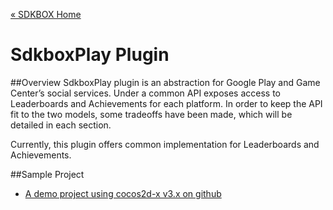 [&#171; SDKBOX Home](http://sdkbox.com)

<h1>SdkboxPlay Plugin</h1>

##Overview
SdkboxPlay plugin is an abstraction for Google Play and Game Center’s social services. Under a common API exposes access to Leaderboards and Achievements for each platform.
In order to keep the API fit to the two models, some tradeoffs have been made, which will be detailed in each section.

Currently, this plugin offers common implementation for Leaderboards and Achievements.


##Sample Project

* [A demo project using cocos2d-x v3.x on github](https://github.com/sdkbox/sdkbox-SdkboxAds-sample)
